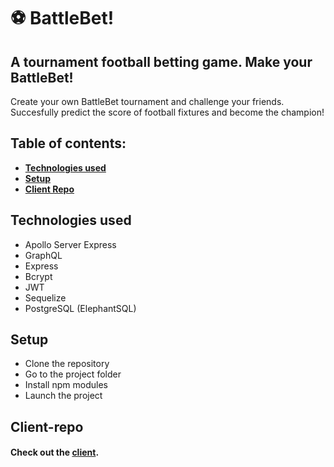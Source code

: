 # :soccer: BattleBet!

## A tournament football betting game. Make your BattleBet!

Create your own BattleBet tournament and challenge your friends. Succesfully predict the score of football fixtures and become the champion!

## Table of contents:

- **[Technologies used](#technologies-used)**
- **[Setup](#setup)**
- **[Client Repo](#server-repo)**

## Technologies used

- Apollo Server Express
- GraphQL
- Express
- Bcrypt
- JWT
- Sequelize
- PostgreSQL (ElephantSQL)

## Setup

- Clone the repository
- Go to the project folder
- Install npm modules
- Launch the project

## Client-repo

#### Check out the [client](https://github.com/MartijnSam/BattleBet-client).
